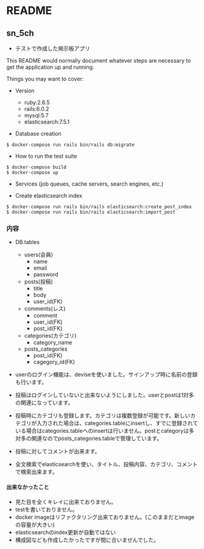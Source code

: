 # README
## sn_5ch
- テストで作成した掲示板アプリ

This README would normally document whatever steps are necessary to get the
application up and running.

Things you may want to cover:

* Version
  - ruby:2.6.5
  - rails:6.0.2
  - mysql:5.7
  - elasticsearch:7.5.1

* Database creation
```
$ docker-compose run rails bin/rails db:migrate
```

* How to run the test suite
```
$ docker-compose build
$ docker-compose up
```

* Services (job queues, cache servers, search engines, etc.)
- Create elasticsearch index
```
$ docker-compose run rails bin/rails elasticsearch:create_post_index
$ docker-compose run rails bin/rails elasticsearch:import_post
```

### 内容
- DB.tables
  - users(会員)
    - name
    - email
    - password
  - posts(投稿)
    - title
    - body
    - user_id(FK)
  - comments(レス)
    - comment
    - user_id(FK)
    - post_id(FK)
  - categories(カテゴリ)
    - category_name
  - posts_categories
    - post_id(FK)
    - cagegory_id(FK)

- userのログイン機能は、deviseを使いました。サインアップ時に名前の登録も行います。
- 投稿はログインしていないと出来ないようにしました。userとpostは1対多の関連になっています。
- 投稿時にカテゴリも登録します。カテゴリは複数登録が可能です。新しいカテゴリが入力された場合は、categories.tableにinsertし、すでに登録されている場合はcategories.tableへのinsertは行いません。postとcategoryは多対多の関連なのでposts_categories.tableで管理しています。
- 投稿に対してコメントが出来ます。
- 全文検索でelasticsearchを使い、タイトル、投稿内容、カテゴリ、コメントで検索出来ます。

#### 出来なかったこと
- 見た目を全くキレイに出来ておりません。
- testを書いておりません。
- docker imageはリファクタリング出来ておりません。(このままだとimageの容量が大きい)
- elasticsearchのindex更新が自動ではない
- 構成図なども作成したかったですが間に合いませんでした。
